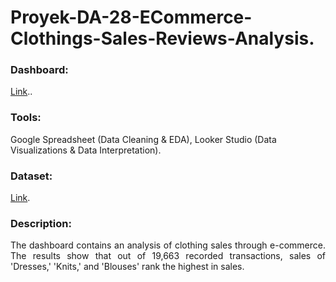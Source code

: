 # Proyek-DA-28-ECommerce-Clothings-Sales-Reviews-Analysis.
### Dashboard: 
[Link](https://lookerstudio.google.com/u/0/reporting/0b0e3c68-8e17-4a7f-b139-2aced561487b)..
### Tools:
Google Spreadsheet (Data Cleaning & EDA), Looker Studio (Data Visualizations & Data Interpretation).
### Dataset: 
[Link](https://www.kaggle.com/datasets/nicapotato/womens-ecommerce-clothing-reviews).
### Description: 
<p align="justify"> The dashboard contains an analysis of clothing sales through e-commerce. The results show that out of 19,663 recorded transactions, sales of 'Dresses,' 'Knits,' and 'Blouses' rank the highest in sales.</p>

